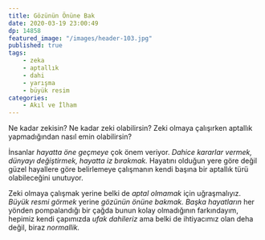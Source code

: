 ```yaml
---
title: Gözünün Önüne Bak
date: 2020-03-19 23:00:49
dp: 14858
featured_image: "/images/header-103.jpg"
published: true
tags: 
    - zeka
    - aptallık
    - dahi
    - yarışma
    - büyük resim
categories:
    - Akıl ve İlham
---
```


Ne kadar zekisin? Ne kadar zeki olabilirsin? Zeki olmaya
çalışırken aptallık yapmadığından nasıl emin olabilirsin?

İnsanlar *hayatta öne geçmeye* çok önem veriyor. *Dahice
kararlar vermek, dünyayı değiştirmek, hayatta iz bırakmak.*
Hayatını olduğun yere göre değil güzel hayallere göre
belirlemeye çalışmanın kendi başına bir aptallık türü
olabileceğini unutuyor. 

Zeki olmaya çalışmak yerine belki de *aptal olmamak* için uğraşmalıyız. *Büyük resmi görmek* yerine *gözünün önüne bakmak.* *Başka hayatların* her yönden pompalandığı bir çağda bunun kolay olmadığının farkındayım, hepimiz kendi çapımızda *ufak dahileriz* ama belki de ihtiyacımız olan deha değil, biraz *normallik.*

